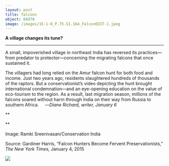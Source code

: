 ```yaml
---
layout: post
title: falcons
object: 66970
image: /images/15-1-6_P.75.51.164_FalconEDIT-1.jpeg
---
```

**A village changes its tune?**

****

A small, impoverished village in northeast India has reversed its practices—from predator to protector—concerning the migrating falcons that once sustained it.

The villagers had long relied on the Amur falcon hunt for both food and income. Just two years ago, residents slaughtered hundreds of thousands of the raptors. But a conservationist’s video depicting the hunt brought international condemnation—and an eye-opening education on the value of eco-tourism to the region. As a result, last migration season, millions of the falcons soared without harm through India on their way from Russia to southern Africa.     —*Diane Richard, writer, January 6*

**

**

Image: Ramki Sreenivasan/Conservation India

Source: Gardiner Harris, “Falcon Hunters Become Fervent Preservationists,” *The New York Times,* January 4, 2015

![]({{siteurl.base}}/images/15-1-6_P.75.51.164_FalconEDIT-1.jpeg)
